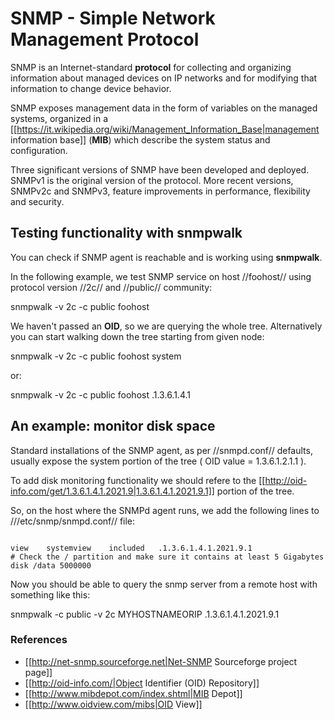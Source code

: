 # SNMP - Simple Network Management Protocol

SNMP is an Internet-standard __protocol__ for collecting and organizing information about managed devices on IP networks and for modifying that information to change device behavior.

SNMP exposes management data in the form of variables on the managed systems, organized in a [[https://it.wikipedia.org/wiki/Management_Information_Base|management information base]] (**MIB**) which describe the system status and configuration.

Three significant versions of SNMP have been developed and deployed. SNMPv1 is the original version of the protocol. More recent versions, SNMPv2c and SNMPv3, feature improvements in performance, flexibility and security.


## Testing functionality with snmpwalk

You can check if SNMP agent is reachable and is working using **snmpwalk**. 

In the following example, we test SNMP service on host //foohost// using protocol version //2c// and //public// community:

  snmpwalk -v 2c -c public foohost

We haven't passed an **OID**, so we are querying the whole tree. Alternatively you can start walking down the tree starting from given node:

  snmpwalk -v 2c -c public foohost system

or:

  snmpwalk -v 2c -c public foohost .1.3.6.1.4.1


## An example: monitor disk space

Standard installations of the SNMP agent, as per //snmpd.conf// defaults, usually expose the system portion of the tree ( OID value = 1.3.6.1.2.1.1 ).

To add disk monitoring functionality we should refere to the [[http://oid-info.com/get/1.3.6.1.4.1.2021.9|1.3.6.1.4.1.2021.9.1]] portion of the tree.

So, on the host where the SNMPd agent runs, we add the following lines to ///etc/snmp/snmpd.conf// file:

<code>
view    systemview    included   .1.3.6.1.4.1.2021.9.1
# Check the / partition and make sure it contains at least 5 Gigabytes
disk /data 5000000
</code>

Now you should be able to query the snmp server from a remote host with 
something like this:

  snmpwalk -c public -v 2c MYHOSTNAMEORIP .1.3.6.1.4.1.2021.9.1


### References

* [[http://net-snmp.sourceforge.net|Net-SNMP Sourceforge project page]]
* [[http://oid-info.com/|Object Identifier (OID) Repository]]
* [[http://www.mibdepot.com/index.shtml|MIB Depot]]
* [[http://www.oidview.com/mibs|OID View]]

